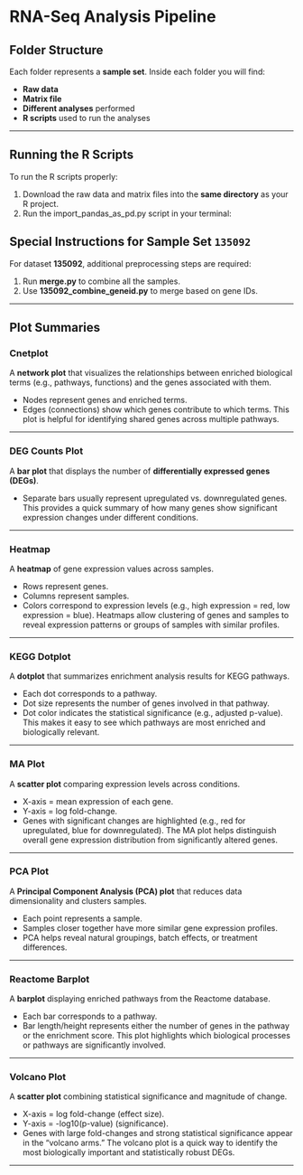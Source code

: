 
# RNA-Seq Analysis Pipeline

##  Folder Structure
Each folder represents a **sample set**. Inside each folder you will find:
- **Raw data**  
- **Matrix file**  
- **Different analyses** performed  
- **R scripts** used to run the analyses  

---

##  Running the R Scripts
To run the R scripts properly:

1. Download the raw data and matrix files into the **same directory** as your R project.  
2. Run the import_pandas_as_pd.py script in your terminal: 


## Special Instructions for Sample Set `135092`

For dataset **135092**, additional preprocessing steps are required:

1. Run **merge.py** to combine all the samples.
2. Use **135092\_combine\_geneid.py** to merge based on gene IDs.

---

##  Plot Summaries

### Cnetplot

A **network plot** that visualizes the relationships between enriched biological terms (e.g., pathways, functions) and the genes associated with them.

* Nodes represent genes and enriched terms.
* Edges (connections) show which genes contribute to which terms.
  This plot is helpful for identifying shared genes across multiple pathways.

---

### DEG Counts Plot

A **bar plot** that displays the number of **differentially expressed genes (DEGs)**.

* Separate bars usually represent upregulated vs. downregulated genes.
  This provides a quick summary of how many genes show significant expression changes under different conditions.

---

### Heatmap

A **heatmap** of gene expression values across samples.

* Rows represent genes.
* Columns represent samples.
* Colors correspond to expression levels (e.g., high expression = red, low expression = blue).
  Heatmaps allow clustering of genes and samples to reveal expression patterns or groups of samples with similar profiles.

---

### KEGG Dotplot

A **dotplot** that summarizes enrichment analysis results for KEGG pathways.

* Each dot corresponds to a pathway.
* Dot size represents the number of genes involved in that pathway.
* Dot color indicates the statistical significance (e.g., adjusted p-value).
  This makes it easy to see which pathways are most enriched and biologically relevant.

---

### MA Plot

A **scatter plot** comparing expression levels across conditions.

* X-axis = mean expression of each gene.
* Y-axis = log fold-change.
* Genes with significant changes are highlighted (e.g., red for upregulated, blue for downregulated).
  The MA plot helps distinguish overall gene expression distribution from significantly altered genes.

---

### PCA Plot

A **Principal Component Analysis (PCA) plot** that reduces data dimensionality and clusters samples.

* Each point represents a sample.
* Samples closer together have more similar gene expression profiles.
* PCA helps reveal natural groupings, batch effects, or treatment differences.

---

### Reactome Barplot

A **barplot** displaying enriched pathways from the Reactome database.

* Each bar corresponds to a pathway.
* Bar length/height represents either the number of genes in the pathway or the enrichment score.
  This plot highlights which biological processes or pathways are significantly involved.

---

### Volcano Plot

A **scatter plot** combining statistical significance and magnitude of change.

* X-axis = log fold-change (effect size).
* Y-axis = -log10(p-value) (significance).
* Genes with large fold-changes and strong statistical significance appear in the “volcano arms.”
  The volcano plot is a quick way to identify the most biologically important and statistically robust DEGs.

---


